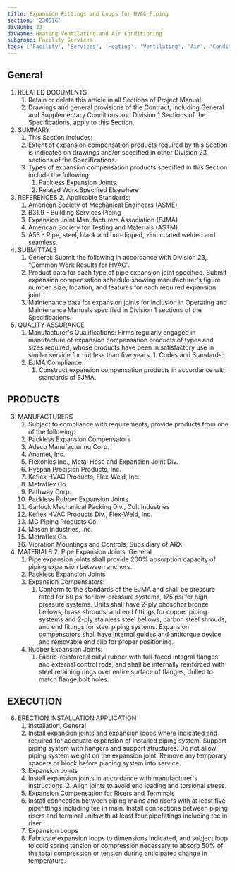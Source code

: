 ```yaml
---
title: Expansion Fittings and Loops for HVAC Piping
section: '230516'
divNumb: 23
divName: Heating Ventilating and Air Conditioning
subgroup: Facility Services
tags: ['Facility', 'Services', 'Heating', 'Ventilating', 'Air', 'Conditioning', 'Expansion', 'Fittings', 'Loops', 'HVAC', 'Piping']
---
```


## General

1. RELATED DOCUMENTS
   1. Retain or delete this article in all Sections of Project Manual.
   1. Drawings and general provisions of the Contract, including General and Supplementary Conditions and Division 1 Sections of the Specifications, apply to this Section.
1. SUMMARY
	1. This Section includes:
      1. Extent of expansion compensation products required by this Section is indicated on drawings and/or specified in other Division 23 sections of the Specifications.
   1. Types of expansion compensation products specified in this Section include the following:
      1. Packless Expansion Joints.
      2. Related Work Specified Elsewhere
2. REFERENCES
	2. Applicable Standards:
      1. American Society of Mechanical Engineers (ASME)
      2. B31.9 - Building Services Piping
      3. Expansion Joint Manufacturers Association (EJMA)
      4. American Society for Testing and Materials (ASTM)
      5. A53 - Pipe, steel, black and hot-dipped, zinc coated welded and seamless.
3. SUBMITTALS
	1. General: Submit the following in accordance with Division 23, “Common Work Results for HVAC”.
   1. Product data for each type of pipe expansion joint specified. Submit expansion compensation schedule showing manufacturer's figure number, size, location, and features for each required expansion joint.
   1. Maintenance data for expansion joints for inclusion in Operating and Maintenance Manuals specified in Division 1 sections of the Specifications.
1. QUALITY ASSURANCE
	1. Manufacturer's Qualifications: Firms regularly engaged in manufacture of expansion compensation products of types and sizes required, whose products have been in satisfactory use in similar service for not less than five years.
			1. Codes and Standards:
      1. EJMA Compliance:
         1. Construct expansion compensation products in accordance with standards of EJMA.

## PRODUCTS

3. MANUFACTURERS
	1. Subject to compliance with requirements, provide products from one of the following:
      1. Packless Expansion Compensators
   1. Adsco Manufacturing Corp.
   2. Anamet, Inc.
   3. Flexonics Inc., Metal Hose and Expansion Joint Div.
   4. Hyspan Precision Products, Inc.
   5. Keflex HVAC Products, Flex-Weld, Inc.
   6. Metraflex Co.
   7. Pathway Corp.
   8. Packless Rubber Expansion Joints
   9. Garlock Mechanical Packing Div., Colt Industries
   10. Keflex HVAC Products Div., Flex-Weld, Inc.
   11. MG Piping Products Co.
   12. Mason Industries, Inc.
   13. Metraflex Co.
   14. Vibration Mountings and Controls, Subsidiary of ARX
4. MATERIALS
	2. Pipe Expansion Joints, General
   1. Pipe expansion joints shall provide 200% absorption capacity of piping expansion between anchors.
	1. Packless Expansion Joints
   1. Expansion Compensators:
      1. Conform to the standards of the EJMA and shall be pressure rated for 60 psi for low-pressure systems, 175 psi for high-pressure systems. Units shall have 2-ply phosphor bronze bellows, brass shrouds, and end fittings for copper piping systems and 2-ply stainless steel bellows, carbon steel shrouds, and end fittings for steel piping systems. Expansion compensators shall have internal guides and antitorque device and removable end clip for proper positioning.
   2. Rubber Expansion Joints:
      1. Fabric-reinforced butyl rubber with full-faced integral flanges and external control rods, and shall be internally reinforced with steel retaining rings over entire surface of flanges, drilled to match flange bolt holes.

## EXECUTION

6. ERECTION INSTALLATION APPLICATION
	1. Installation, General
   1. Install expansion joints and expansion loops where indicated and required for adequate expansion of installed piping system. Support piping system with hangers and support structures. Do not allow piping system weight on the expansion joint. Remove any temporary spacers or block before placing system into service.
	2. Expansion Joints
   1. Install expansion joints in accordance with manufacturer's instructions.  2. Align joints to avoid end loading and torsional stress.
	3. Expansion Compensation for Risers and Terminals
   1. Install connection between piping mains and risers with at least five pipefittings including tee in main. Install connections between piping risers and terminal unitswith at least four pipefittings including tee in riser.
	4. Expansion Loops
   1. Fabricate expansion loops to dimensions indicated, and subject loop to cold spring tension or compression necessary to absorb 50% of the total compression or tension during anticipated change in temperature.
